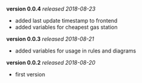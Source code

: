 **version 0.0.4** *released 2018-08-23*
* added last update timestamp to frontend
* added variables for cheapest gas station

**version 0.0.3** *released 2018-08-21*
* added variables for usage in rules and diagrams

**version 0.0.2** *released 2018-08-20*
* first version
